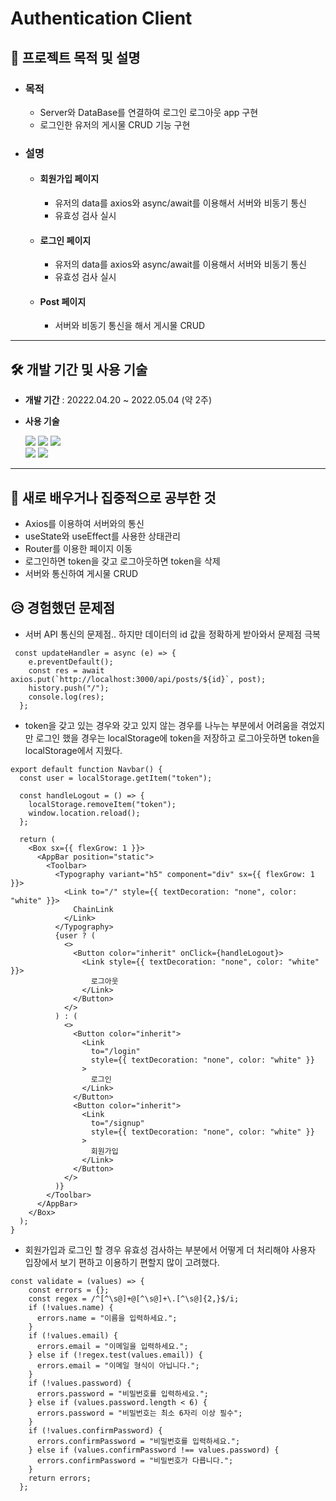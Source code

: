 # Authentication Client
## 📄 프로젝트 목적 및 설명
* ### 목적
  * Server와 DataBase를 연결하여 로그인 로그아웃 app 구현
  * 로그인한 유저의 게시물 CRUD 기능 구현
* ### 설명
  * #### 회원가입 페이지
    * 유저의 data를 axios와 async/await를 이용해서 서버와 비동기 통신
    * 유효성 검사 실시
  * #### 로그인 페이지
    * 유저의 data를 axios와 async/await를 이용해서 서버와 비동기 통신
    * 유효성 검사 실시
  * #### Post 페이지
    * 서버와 비동기 통신을 해서 게시물 CRUD
---
## 🛠 개발 기간 및 사용 기술

- **개발 기간** : 20222.04.20 ~ 2022.05.04 (약 2주)
* **사용 기술** 

  <img src="https://img.shields.io/badge/html5-E34F26?style=for-the-badge&logo=html5&logoColor=white">
  <img src="https://img.shields.io/badge/css-1572B6?style=for-the-badge&logo=css3&logoColor=white">
  <img src="https://img.shields.io/badge/javascript-F7DF1E?style=for-the-badge&logo=javascript&logoColor=black">
  <br />
  <img src="https://img.shields.io/badge/React-61DAFB?style=for-the-badge&logo=React&logoColor=black"/>
  <img src="https://img.shields.io/badge/mui-007FFF?style=for-the-badge&logo=mui&logoColor=white"/>
---
 ## 🤩 새로 배우거나 집중적으로 공부한 것

- Axios를 이용하여 서버와의 통신
- useState와 useEffect를 사용한 상태관리
- Router를 이용한 페이지 이동
- 로그인하면 token을 갖고 로그아웃하면 token을 삭제
- 서버와 통신하여 게시물 CRUD

## 😥 경험했던 문제점

- 서버 API 통신의 문제점.. 하지만 데이터의 id 값을 정확하게 받아와서 문제점 극복
```
 const updateHandler = async (e) => {
    e.preventDefault();
    const res = await axios.put(`http://localhost:3000/api/posts/${id}`, post);
    history.push("/");
    console.log(res);
  };
```

- token을 갖고 있는 경우와 갖고 있지 않는 경우를 나누는 부분에서 어려움을 겪었지만 로그인 했을 경우는 localStorage에 token을 저장하고 로그아웃하면 token을 localStorage에서 지웠다.
```
export default function Navbar() {
  const user = localStorage.getItem("token");

  const handleLogout = () => {
    localStorage.removeItem("token");
    window.location.reload();
  };

  return (
    <Box sx={{ flexGrow: 1 }}>
      <AppBar position="static">
        <Toolbar>
          <Typography variant="h5" component="div" sx={{ flexGrow: 1 }}>
            <Link to="/" style={{ textDecoration: "none", color: "white" }}>
              ChainLink
            </Link>
          </Typography>
          {user ? (
            <>
              <Button color="inherit" onClick={handleLogout}>
                <Link style={{ textDecoration: "none", color: "white" }}>
                  로그아웃
                </Link>
              </Button>
            </>
          ) : (
            <>
              <Button color="inherit">
                <Link
                  to="/login"
                  style={{ textDecoration: "none", color: "white" }}
                >
                  로그인
                </Link>
              </Button>
              <Button color="inherit">
                <Link
                  to="/signup"
                  style={{ textDecoration: "none", color: "white" }}
                >
                  회원가입
                </Link>
              </Button>
            </>
          )}
        </Toolbar>
      </AppBar>
    </Box>
  );
}
```

- 회원가입과 로그인 할 경우 유효성 검사하는 부분에서 어떻게 더 처리해야 사용자 입장에서 보기 편하고 이용하기 편할지 많이 고려했다.
```
const validate = (values) => {
    const errors = {};
    const regex = /^[^\s@]+@[^\s@]+\.[^\s@]{2,}$/i;
    if (!values.name) {
      errors.name = "이름을 입력하세요.";
    }
    if (!values.email) {
      errors.email = "이메일을 입력하세요.";
    } else if (!regex.test(values.email)) {
      errors.email = "이메일 형식이 아닙니다.";
    }
    if (!values.password) {
      errors.password = "비밀번호를 입력하세요.";
    } else if (values.password.length < 6) {
      errors.password = "비밀번호는 최소 6자리 이상 필수";
    }
    if (!values.confirmPassword) {
      errors.confirmPassword = "비밀번호를 입력하세요.";
    } else if (values.confirmPassword !== values.password) {
      errors.confirmPassword = "비밀번호가 다릅니다.";
    }
    return errors;
  };
```

